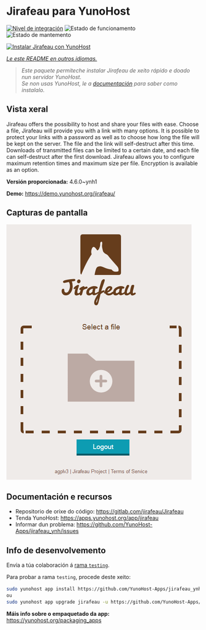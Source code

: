 <!--
NOTA: Este README foi creado automáticamente por <https://github.com/YunoHost/apps/tree/master/tools/readme_generator>
NON debe editarse manualmente.
-->

# Jirafeau para YunoHost

[![Nivel de integración](https://dash.yunohost.org/integration/jirafeau.svg)](https://ci-apps.yunohost.org/ci/apps/jirafeau/) ![Estado de funcionamento](https://ci-apps.yunohost.org/ci/badges/jirafeau.status.svg) ![Estado de mantemento](https://ci-apps.yunohost.org/ci/badges/jirafeau.maintain.svg)

[![Instalar Jirafeau con YunoHost](https://install-app.yunohost.org/install-with-yunohost.svg)](https://install-app.yunohost.org/?app=jirafeau)

*[Le este README en outros idiomas.](./ALL_README.md)*

> *Este paquete permíteche instalar Jirafeau de xeito rápido e doado nun servidor YunoHost.*  
> *Se non usas YunoHost, le a [documentación](https://yunohost.org/install) para saber como instalalo.*

## Vista xeral

Jirafeau offers the possibility to host and share your files with ease. Choose a file, Jirafeau will provide you with a link with many options. It is possible to protect your links with a password as well as to choose how long the file will be kept on the server. The file and the link will self-destruct after this time. Downloads of transmitted files can be limited to a certain date, and each file can self-destruct after the first download. Jirafeau allows you to configure maximum retention times and maximum size per file. Encryption is available as an option.


**Versión proporcionada:** 4.6.0~ynh1

**Demo:** <https://demo.yunohost.org/jirafeau/>

## Capturas de pantalla

![Captura de pantalla de Jirafeau](./doc/screenshots/TPjh48P.png)

## Documentación e recursos

- Repositorio de orixe do código: <https://gitlab.com/jirafeau/Jirafeau>
- Tenda YunoHost: <https://apps.yunohost.org/app/jirafeau>
- Informar dun problema: <https://github.com/YunoHost-Apps/jirafeau_ynh/issues>

## Info de desenvolvemento

Envía a túa colaboración á [rama `testing`](https://github.com/YunoHost-Apps/jirafeau_ynh/tree/testing).

Para probar a rama `testing`, procede deste xeito:

```bash
sudo yunohost app install https://github.com/YunoHost-Apps/jirafeau_ynh/tree/testing --debug
ou
sudo yunohost app upgrade jirafeau -u https://github.com/YunoHost-Apps/jirafeau_ynh/tree/testing --debug
```

**Máis info sobre o empaquetado da app:** <https://yunohost.org/packaging_apps>
